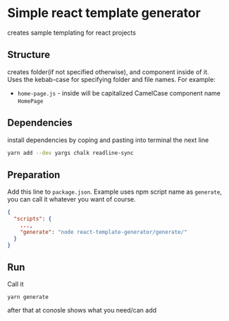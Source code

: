 # Simple react template generator

creates sample templating for react projects

## Structure

creates folder(if not specified otherwise), and component inside of it. </br>
Uses the kebab-case for specifying folder and file names. For example:

* `home-page.js` - inside will be capitalized CamelCase component name
  `HomePage`

## Dependencies

install dependencies by coping and pasting into terminal the next line

```sh
yarn add --dev yargs chalk readline-sync
```

## Preparation

Add this line to `package.json`. Example uses npm script name as `generate`, you
can call it whatever you want of course.

```json
{
  "scripts": {
    ...,
    "generate": "node react-template-generator/generate/"
  }
}
```

## Run

Call it

```
yarn generate
```

after that at conosle shows what you need/can add
